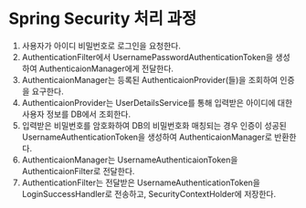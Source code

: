 # Spring Security 처리 과정

1. 사용자가 아이디 비밀번호로 로그인을 요청한다.
2. AuthenticationFilter에서 UsernamePasswordAuthenticationToken을 생성하여 AuthenticaionManager에게 전달한다.
3. AuthenticaionManager는 등록된 AuthenticaionProvider(들)을 조회하여 인증을 요구한다.
4. AuthenticaionProvider는 UserDetailsService를 통해 입력받은 아이디에 대한 사용자 정보를 DB에서 조회한다.
5. 입력받은 비밀번호를 암호화하여 DB의 비밀번호화 매칭되는 경우 인증이 성공된 UsernameAuthenticationToken을 생성하여 AuthenticaionManager로 반환한다.
6. AuthenticaionManager는 UsernameAuthenticaionToken을 AuthenticaionFilter로 전달한다.
7. AuthenticationFilter는 전달받은 UsernameAuthenticationToken을 LoginSuccessHandler로 전송하고, SecurityContextHolder에 저장한다.